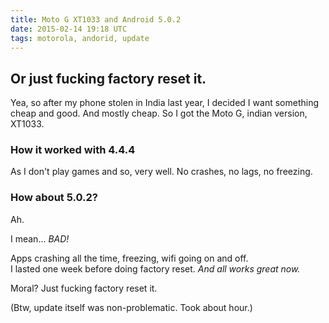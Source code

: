 ```yaml
---
title: Moto G XT1033 and Android 5.0.2
date: 2015-02-14 19:18 UTC
tags: motorola, andorid, update
---
```


## Or just fucking factory reset it.

Yea, so after my phone stolen in India last year, I decided I want something cheap and good. And mostly cheap.
So I got the Moto G, indian version, XT1033.

### How it worked with 4.4.4

As I don't play games and so, very well. No crashes, no lags, no freezing.

### How about 5.0.2?

Ah.  

I mean... *BAD!*

Apps crashing all the time, freezing, wifi going on and off.    
I lasted one week before doing factory reset. *And all works great now.*   

Moral? Just fucking factory reset it.

(Btw, update itself was non-problematic. Took about hour.)
